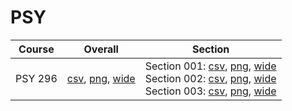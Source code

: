 # PSY

| Course | Overall | Section |
| ------ | ------- | ------- |
| PSY 296 | [csv](https://github.com/UCSD-Historical-Enrollment-Data/2024Winter/blob/main/overall/PSY%20296.csv), [png](https://raw.githubusercontent.com/UCSD-Historical-Enrollment-Data/2024Winter/main/plot_overall/PSY%20296.png), [wide](https://raw.githubusercontent.com/UCSD-Historical-Enrollment-Data/2024Winter/main/plot_overall_wide/PSY%20296.png) | Section 001: [csv](https://github.com/UCSD-Historical-Enrollment-Data/2024Winter/blob/main/section/PSY%20296_001.csv), [png](https://raw.githubusercontent.com/UCSD-Historical-Enrollment-Data/2024Winter/main/plot_section/PSY%20296_001.png), [wide](https://raw.githubusercontent.com/UCSD-Historical-Enrollment-Data/2024Winter/main/plot_section_wide/PSY%20296_001.png)<br>Section 002: [csv](https://github.com/UCSD-Historical-Enrollment-Data/2024Winter/blob/main/section/PSY%20296_002.csv), [png](https://raw.githubusercontent.com/UCSD-Historical-Enrollment-Data/2024Winter/main/plot_section/PSY%20296_002.png), [wide](https://raw.githubusercontent.com/UCSD-Historical-Enrollment-Data/2024Winter/main/plot_section_wide/PSY%20296_002.png)<br>Section 003: [csv](https://github.com/UCSD-Historical-Enrollment-Data/2024Winter/blob/main/section/PSY%20296_003.csv), [png](https://raw.githubusercontent.com/UCSD-Historical-Enrollment-Data/2024Winter/main/plot_section/PSY%20296_003.png), [wide](https://raw.githubusercontent.com/UCSD-Historical-Enrollment-Data/2024Winter/main/plot_section_wide/PSY%20296_003.png) |
